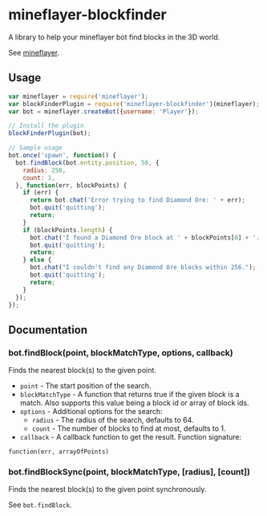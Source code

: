 # mineflayer-blockfinder

A library to help your mineflayer bot find blocks in the 3D world.

See [mineflayer](https://github.com/superjoe30/mineflayer/).

## Usage

```js
var mineflayer = require('mineflayer');
var blockFinderPlugin = require('mineflayer-blockfinder')(mineflayer);
var bot = mineflayer.createBot({username: 'Player'});

// Install the plugin
blockFinderPlugin(bot);

// Sample usage
bot.once('spawn', function() {
  bot.findBlock(bot.entity.position, 56, {
    radius: 256,
    count: 1,
  }, function(err, blockPoints) {
    if (err) {
      return bot.chat('Error trying to find Diamond Ore: ' + err);
      bot.quit('quitting');
      return;
    }
    if (blockPoints.length) {
      bot.chat('I found a Diamond Ore block at ' + blockPoints[0] + '.');
      bot.quit('quitting');
      return;
    } else {
      bot.chat("I couldn't find any Diamond Ore blocks within 256.");
      bot.quit('quitting');
      return;
    }
  });
});
```

## Documentation

### bot.findBlock(point, blockMatchType, options, callback)

Finds the nearest block(s) to the given point.
 * `point` - The start position of the search.
 * `blockMatchType` - A function that returns true if the given block is a match.  Also supports this value being a block id or array of block ids.
 * `options` - Additional options for the search:
   - `radius` - The radius of the search, defaults to 64.
   - `count` - The number of blocks to find at most, defaults to 1.
 * `callback` - A callback function to get the result.  Function signature:

```
function(err, arrayOfPoints)
```

### bot.findBlockSync(point, blockMatchType, [radius], [count])

Finds the nearest block(s) to the given point synchronously.

See `bot.findBlock`.
